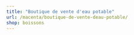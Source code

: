 ```yaml
---
title: "Boutique de vente d'eau potable"
url: /macenta/boutique-de-vente-deau-potable/
shop: boissons
---
```

